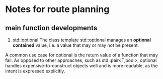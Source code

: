 # Notes for route planning

## main function developments

1. std::optional
The class template std::optional manages an **optional contained** value, i.e. a value that may or may not be present.

A common use case for optional is the return value of a function that may fail. As opposed to other approaches, such as std::pair<T,bool>, optional handles expensive-to-construct objects well and is more readable, as the intent is expressed explicitly.